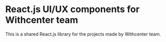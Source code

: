 # React.js UI/UX components for Withcenter team

This is a shared React.js library for the projects made by Withcenter team.
